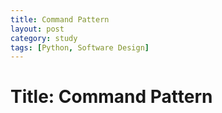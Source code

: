 ```yaml
---
title: Command Pattern
layout: post
category: study
tags: [Python, Software Design]
---
```


# Title: Command Pattern


